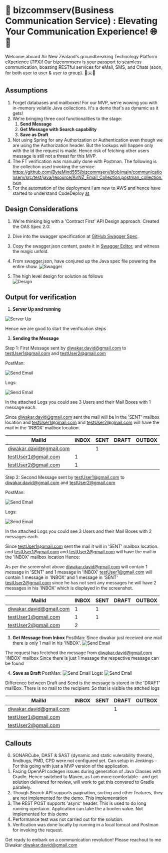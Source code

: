 # 🚀 bizcommserv(Business Communication Service) : Elevating Your Communication Experience! 🌐💬

Welcome aboard Air New Zealand's groundbreaking Technology Platform eXperience (TPX)! Our bizcommserv is your passport to seamless communication, boasting RESTful services for eMail, SMS, and Chats (soon, for both user to user & user to group). 🚀✉️🤝

## Assumptions
1. Forget databases and mailboxes! For our MVP, we're wowing you with in-memory volatile Java collections. It's a demo that's as dynamic as it gets!
2. We're bringing three cool functionalities to the stage:
   1. **Send Message**
   2. **Get Message with Search capability**
   3. **Save as Draft**
3. Not using Spring for any Authorization or Authentication even though we are using the Authorization header. But the lookups will happen only with the Id the request is made. Hence risk of fetching  other users message is still not a threat for this MVP.
4. The FT verification was manually done with Postman. The following is the collection used invoking the service
   https://github.com/ByteMind555/bizcommserv/blob/main/communicationserv/src/test/java/resource/AirNZ_Email_Collection.postman_collection.json
5. For the automation of the deployment I am new to AWS and hence have started to understand CodeDeploy [at](https://aws.amazon.com/codedeploy/ )  
       

## Design Considerations
1. We're thinking big with a 'Contract First' API Design approach. Created the OAS Spec 2.0:
2. Dive into the swagger specification at [GitHub Swagger Spec](https://github.com/ByteMind555/bizcommserv/blob/main/communicationserv/src/main/resources/schema/swagger.json).
3. Copy the swagger.json content, paste it in [Swagger Editor](https://editor.swagger.io/), and witness the magic unfold.
4. From swagger.json, have conjured up the Java spec file powering the entire show.
![Swagger](https://github.com/ByteMind555/bizcommserv/blob/main/communicationserv/src/test/java/resource/SwaggerPayload.PNG)

5. The high level design for solution as follows  
![Design](https://github.com/ByteMind555/bizcommserv/blob/main/communicationserv/src/test/java/resource/drawio.png)

## Output for verification
1. **Server Up and running**
   
![Server Up](https://github.com/ByteMind555/bizcommserv/blob/main/communicationserv/src/test/java/resource/serverUp.PNG)

Hence we are good to start the verification steps
      
3. **Sending the Message**

Step 1:
First Message sent by diwakar.david@gmail.com to testUser1@gmail.com and testUser2@gmail.com

PostMan:

![Send Email](https://github.com/ByteMind555/bizcommserv/blob/main/communicationserv/src/test/java/resource/sendEmail1_Swagger.PNG)

Logs:

![Send Email](https://github.com/ByteMind555/bizcommserv/blob/main/communicationserv/src/test/java/resource/sendEmail1_logs.PNG)

In the attached Logs you could see 3 Users and their Mail Boxes with 1 message each. 

Since diwakar.david@gmail.com sent the mail will be in the 'SENT' mailbox location
and testUser1@gmail.com and testUser2@gmail.com will have the mail in the 'INBOX' mailbox location.


| MailId  | INBOX | SENT| DRAFT |OUTBOX | 
| ------------- | ------------- | ------------- | ------------- |------------- |
| diwakar.david@gmail.com  |   |  1 | ||
| testUser1@gmail.com  | 1 | | | |
| testUser2@gmail.com  | 1 | | | |


Step 2:
Second Message sent by testUser1@gmail.com to diwakar.david@gmail.com and testUser2@gmail.com

PostMan:

![Send Email](https://github.com/ByteMind555/bizcommserv/blob/main/communicationserv/src/test/java/resource/sendEmail2_testUser_postman.PNG)

Logs:

![Send Email](https://github.com/ByteMind555/bizcommserv/blob/main/communicationserv/src/test/java/resource/sendEmail2_testUser_logs.PNG)

In the attached Logs you could see 3 Users and their Mail Boxes with 2 messages each. 

Since testUser1@gmail.com sent the mail it will in 'SENT' mailbox location. 
and testUser1@gmail.com and testUser2@gmail.com will have the mail in the 'INBOX' mailbox location
Hence:

As per the screenshot above
diwakar.david@gmail.com will contain 1 message in 'SENT' and 1 message in 'INBOX'
testUser1@gmail.com will contain 1 message in 'INBOX' and 1 message in 'SENT'
testUser2@gmail.com since he has not sent any messages he will have 2 messages in his 'INBOX' which is displayed in the screenshot.

| MailId  | INBOX | SENT| DRAFT |OUTBOX | 
| ------------- | ------------- | ------------- | ------------- |------------- |
| diwakar.david@gmail.com  |1   |  1 | ||
| testUser1@gmail.com  | 1 | 1| | |
| testUser2@gmail.com  | 2 | | | |

3. **Get Message from Inbox**
PostMan: Since diwakar just received one mail there is only 1 mail in his 'INBOX'. 
![Send Email](https://github.com/ByteMind555/bizcommserv/blob/main/communicationserv/src/test/java/resource/getEmails_from_mailbox_postman.PNG)

The request has fectched the message from diwakar.david@gmail.com 'INBOX' mailbox
Since there is just 1 message the respective message can be found  

4. **Save as Draft**
PostMan:
![Send Email](https://github.com/ByteMind555/bizcommserv/blob/main/communicationserv/src/test/java/resource/saveDraft_Diwakar_postman.PNG)
Logs:
![Send Email](https://github.com/ByteMind555/bizcommserv/blob/main/communicationserv/src/test/java/resource/saveDraft_Diwakar_log.PNG)

Difference between Draft and Send is the message is stored in the 'DRAFT' mailBox. There is no mail to the recipient. 
So that is visible the attched logs

| MailId  | INBOX | SENT| DRAFT |OUTBOX | 
| ------------- | ------------- | ------------- | ------------- |------------- |
| diwakar.david@gmail.com  |   |   | 1||
| testUser1@gmail.com  |  | | | |
| testUser2@gmail.com  |  | | | |


## Callouts
0. SONARCube, DAST & SAST (dynamic and static vulerability threats), findbugs, PMD, CPD were not configured yet. Can setup in Jenkings  - For this going with just a MVP version of the application.  
1. Facing OpenAPI codegen issues during generation of Java Classes with Gradle. Hence switched to Maven, as I am more comfortable - and get solution delivered for review, will work to get this convered to Gradle parallely. 
2. Though Search API supports pagination, sorting and other features, they are not implemented for the demo. This implementation 
3. The REST POST supports 'async' header. This is used to do long running opertaion. Application can take the a boolen value. Not implemented for this demo    
4. Performance test was not carried out for the solution.
5. Verification was done locally by running in a local tomcat and Postman for invoking the request.

Get ready to embark on a communication revolution! Please reachout to me Diwakar <diwakar.david@gmail.com>
